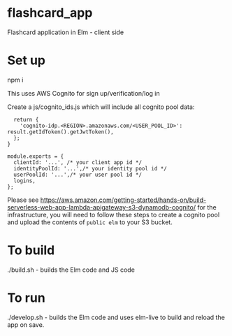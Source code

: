 # flashcard_app
Flashcard application in Elm - client side

# Set up

npm i

This uses AWS Cognito for sign up/verification/log in

Create a js/cognito_ids.js which will include all cognito pool data:
```function logins(result) {
  return {
    'cognito-idp.<REGION>.amazonaws.com/<USER_POOL_ID>': result.getIdToken().getJwtToken(),
  };
}

module.exports = {
  clientId: '...', /* your client app id */
  identityPoolId: '...',/* your identity pool id */
  userPoolId: '...',/* your user pool id */
  logins,
};
```

Please see https://aws.amazon.com/getting-started/hands-on/build-serverless-web-app-lambda-apigateway-s3-dynamodb-cognito/ for the infrastructure, you will need to follow these steps to create a cognito pool and upload the contents of `public elm` to your S3 bucket.

# To build

./build.sh - builds the Elm code and JS code

# To run

./develop.sh - builds the Elm code and uses elm-live to build and reload the app on save.

